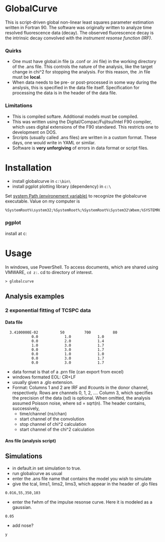 GlobalCurve
===========

This is script-driven global non-linear least squares parameter estimation written in Fortran 90. The software was originally written to analyze time resolved fluorescence data (decay). The observed fluorescence decay is the intrinsic decay convolved with the *instrument resonse function (IRF)*. 

### Quirks ###
- One must have global.in file (a .conf or .ini file) in the working directory of the .ans file. This controls the nature of the analysis, like the target change in chi^2 for stopping the analysis. For this reason, the .in file must be **local**.
- When data needs to be pre- or post-processed in some way during the anslysis, this is specified in the data file itself.  Specification for processing the data is in the header of the data file. 

### Limitations ###
- This is compiled softare. Additional models must be compiled. 
- This was written using the Digital/Compac/Fujitsu/Intel F90 compiler, which uses digital extensions of the F90 standared. This restricts one to development on DOS.
- Srcripts (usually called .ans files) are written in a custom format. These days, one would write in YAML or similar.
- Software is **very unforgiving** of errors in data format or script files.



Installation
============
- install globalcurve in ``c:\bin\``
- install pgplot plotting library (dependency) in ``c:\``

Set [system Path (environement variable)](http://www.computerhope.com/issues/ch000549.htm) to recognize the globalcurve executable. Value on my computer is 
```
%SystemRoot%\system32;%SystemRoot%;%SystemRoot%\System32\Wbem;%SYSTEMROOT%\System32\WindowsPowerShell\v1.0\;C:\bin\GlobalCurve
```


### pgplot
install at c:


Usage
=====

In windows, use PowerShell. To access documents, which are shared using VMWARE, `cd z:`. cd to directory of interest. 

```
> globalcurve
```


## Analysis examples

### 2 exponential fitting of TCSPC data
#### Data file

```
  3.4100000E-02          50         700          80
            0.0            1.0            1.0
            0.0            2.0            1.4
            1.0            3.0            1.7
            0.0            3.0            1.7
            0.0            1.0            1.0
            0.0            3.0            1.7
            0.0            3.0            1.7
```
- data format is that of a .prn file (can export from excel)
- windows formated EOL: CR+LF
- usually given a .glo extension.
- Format: Columns 1 and 2 are IRF and #counts in the donor channel, respectively. Rows are channels 0, 1, 2, .... Column 3, which specifies the precision of the data (sd) is optional. When omitted, the analysis assumed Poisson noise, where sd = sqrt(n). The header contains, successively, 
    * time/channel (ns/chan) 
    * start channel of the convolution
    * stop channel of chi^2 calculation
    * start channel of the chi^2 calculation

#### Ans file (analysis script)

## Simulations
- in default.in set simulation to true.
- run globalcurve as usual
- enter the .ans file name that contains the model you wish to simulate
- give the tcal, lims1, lims2, lims3, which appear in the header of .glo files
```
0.016,55,350,103
```
- enter the fwhm of the impulse resonse curve. Here it is modeled as a gaussian. 
```
0.05
```
- add nose?
```
y
```
